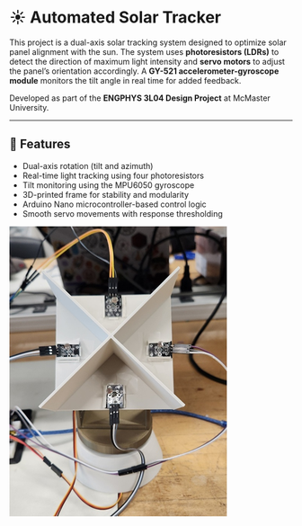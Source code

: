 # ☀️ Automated Solar Tracker

This project is a dual-axis solar tracking system designed to optimize solar panel alignment with the sun. The system uses **photoresistors (LDRs)** to detect the direction of maximum light intensity and **servo motors** to adjust the panel’s orientation accordingly. A **GY-521 accelerometer-gyroscope module** monitors the tilt angle in real time for added feedback.

Developed as part of the **ENGPHYS 3L04 Design Project** at McMaster University.

---

## 🔧 Features

- Dual-axis rotation (tilt and azimuth)
- Real-time light tracking using four photoresistors
- Tilt monitoring using the MPU6050 gyroscope
- 3D-printed frame for stability and modularity
- Arduino Nano microcontroller-based control logic
- Smooth servo movements with response thresholding

![](solar_tracker.png)

